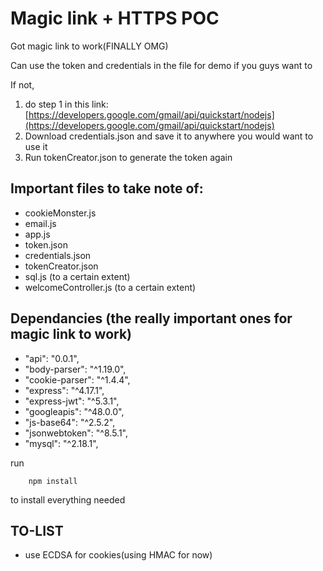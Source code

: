 # Magic link + HTTPS POC

Got magic link to work(FINALLY OMG)

Can use the token and credentials in the file for demo if you guys want to

If not, 
1. do step 1 in this link:
[https://developers.google.com/gmail/api/quickstart/nodejs](https://developers.google.com/gmail/api/quickstart/nodejs)
2. Download credentials.json and save it to anywhere you would want to use it
3. Run tokenCreator.json to generate the token again




## Important files to take note of:

* cookieMonster.js
* email.js
* app.js
* token.json
* credentials.json
* tokenCreator.json
* sql.js (to a certain extent)
* welcomeController.js (to a certain extent)

## Dependancies (the really important ones for magic link to work)

* "api": "0.0.1",
* "body-parser": "^1.19.0",
* "cookie-parser": "^1.4.4",
* "express": "^4.17.1",
* "express-jwt": "^5.3.1",
* "googleapis": "^48.0.0",
* "js-base64": "^2.5.2",
* "jsonwebtoken": "^8.5.1",
* "mysql": "^2.18.1",

run 
```
    npm install
```
to install everything needed 

## TO-LIST 
* use ECDSA for cookies(using HMAC for now)
